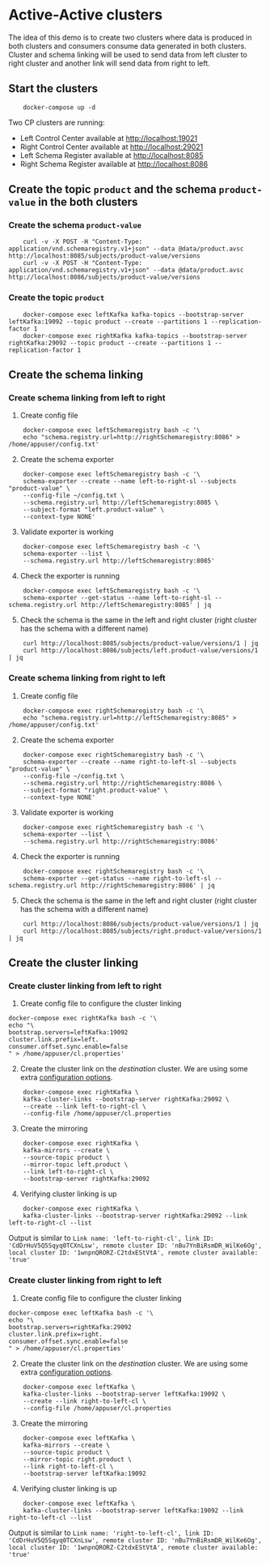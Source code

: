 # Active-Active clusters

The idea of this demo is to create two clusters where data is produced in both clusters and consumers consume data generated in both clusters. Cluster and schema linking will be used to send data from left cluster to right cluster and another link will send data from right to left.

## Start the clusters

```shell
    docker-compose up -d
``` 

Two CP clusters are running:

*  Left Control Center available at [http://localhost:19021](http://localhost:19021/)
*  Right Control Center available at [http://localhost:29021](http://localhost:29021/)
*  Left Schema Register available at [http://localhost:8085](http://localhost:8085/)
*  Right Schema Register available at [http://localhost:8086](http://localhost:8086/)

## Create the topic `product` and the schema `product-value` in the both clusters

###  Create the schema `product-value` 

```shell
    curl -v -X POST -H "Content-Type: application/vnd.schemaregistry.v1+json" --data @data/product.avsc http://localhost:8085/subjects/product-value/versions
    curl -v -X POST -H "Content-Type: application/vnd.schemaregistry.v1+json" --data @data/product.avsc http://localhost:8086/subjects/product-value/versions
```

###  Create the topic `product` 
```shell
    docker-compose exec leftKafka kafka-topics --bootstrap-server leftKafka:19092 --topic product --create --partitions 1 --replication-factor 1
    docker-compose exec rightKafka kafka-topics --bootstrap-server rightKafka:29092 --topic product --create --partitions 1 --replication-factor 1
```

## Create the schema linking

### Create schema linking from left to right

1. Create config file 
```shell
    docker-compose exec leftSchemaregistry bash -c '\
    echo "schema.registry.url=http://rightSchemaregistry:8086" > /home/appuser/config.txt'
```

2. Create the schema exporter 
```shell
    docker-compose exec leftSchemaregistry bash -c '\
    schema-exporter --create --name left-to-right-sl --subjects "product-value" \
    --config-file ~/config.txt \
    --schema.registry.url http://leftSchemaregistry:8085 \
    --subject-format "left.product-value" \
    --context-type NONE'
```

3. Validate exporter is working
```shell
    docker-compose exec leftSchemaregistry bash -c '\
    schema-exporter --list \
    --schema.registry.url http://leftSchemaregistry:8085'
````

4. Check the exporter is running
```shell
    docker-compose exec leftSchemaregistry bash -c '\
    schema-exporter --get-status --name left-to-right-sl --schema.registry.url http://leftSchemaregistry:8085' | jq
```

5. Check the schema is the same in the left and right cluster (right cluster has the schema with a different name)

```shell
    curl http://localhost:8085/subjects/product-value/versions/1 | jq
    curl http://localhost:8086/subjects/left.product-value/versions/1 | jq
```

### Create schema linking from right to left

1. Create config file 
```shell
    docker-compose exec rightSchemaregistry bash -c '\
    echo "schema.registry.url=http://leftSchemaregistry:8085" > /home/appuser/config.txt'
```

2. Create the schema exporter 
```shell
    docker-compose exec rightSchemaregistry bash -c '\
    schema-exporter --create --name right-to-left-sl --subjects "product-value" \
    --config-file ~/config.txt \
    --schema.registry.url http://rightSchemaregistry:8086 \
    --subject-format "right.product-value" \
    --context-type NONE'
```

3. Validate exporter is working
```shell
    docker-compose exec rightSchemaregistry bash -c '\
    schema-exporter --list \
    --schema.registry.url http://rightSchemaregistry:8086'
````

4. Check the exporter is running
```shell
    docker-compose exec rightSchemaregistry bash -c '\
    schema-exporter --get-status --name right-to-left-sl --schema.registry.url http://rightSchemaregistry:8086' | jq
```

5. Check the schema is the same in the left and right cluster (right cluster has the schema with a different name)

```shell
    curl http://localhost:8086/subjects/product-value/versions/1 | jq
    curl http://localhost:8085/subjects/right.product-value/versions/1 | jq
```

## Create the cluster linking

### Create cluster linking from left to right

1. Create config file to configure the cluster linking
```shell
docker-compose exec rightKafka bash -c '\
echo "\
bootstrap.servers=leftKafka:19092
cluster.link.prefix=left.
consumer.offset.sync.enable=false 
" > /home/appuser/cl.properties'
```

2. Create the cluster link on the *destination* cluster. We are using some extra [configuration options](https://docs.confluent.io/platform/current/multi-dc-deployments/cluster-linking/configs.html#configuration-options).
```shell
    docker-compose exec rightKafka \
    kafka-cluster-links --bootstrap-server rightKafka:29092 \
    --create --link left-to-right-cl \
    --config-file /home/appuser/cl.properties
``` 

3. Create the mirroring
```shell
    docker-compose exec rightKafka \
    kafka-mirrors --create \
    --source-topic product \
    --mirror-topic left.product \
    --link left-to-right-cl \
    --bootstrap-server rightKafka:29092        
``` 

4. Verifying cluster linking is up
```shell
    docker-compose exec rightKafka \
    kafka-cluster-links --bootstrap-server rightKafka:29092 --link left-to-right-cl --list
 ````

Output is similar to `Link name: 'left-to-right-cl', link ID: 'CdDrHuV5Q5Sqyq0TCXnLsw', remote cluster ID: 'nBu7YnBiRsmDR_WilKe6Og', local cluster ID: '1wnpnQRORZ-C2tdxEStVtA', remote cluster available: 'true'`

### Create cluster linking from right to left

1. Create config file to configure the cluster linking
```shell
docker-compose exec leftKafka bash -c '\
echo "\
bootstrap.servers=rightKafka:29092
cluster.link.prefix=right.
consumer.offset.sync.enable=false 
" > /home/appuser/cl.properties'
```

2. Create the cluster link on the *destination* cluster. We are using some extra [configuration options](https://docs.confluent.io/platform/current/multi-dc-deployments/cluster-linking/configs.html#configuration-options).
```shell
    docker-compose exec leftKafka \
    kafka-cluster-links --bootstrap-server leftKafka:19092 \
    --create --link right-to-left-cl \
    --config-file /home/appuser/cl.properties
``` 

3. Create the mirroring
```shell
    docker-compose exec leftKafka \
    kafka-mirrors --create \
    --source-topic product \
    --mirror-topic right.product \
    --link right-to-left-cl \
    --bootstrap-server leftKafka:19092        
``` 

4. Verifying cluster linking is up
```shell
    docker-compose exec leftKafka \
    kafka-cluster-links --bootstrap-server leftKafka:19092 --link right-to-left-cl --list
 ````

Output is similar to `Link name: 'right-to-left-cl', link ID: 'CdDrHuV5Q5Sqyq0TCXnLsw', remote cluster ID: 'nBu7YnBiRsmDR_WilKe6Og', local cluster ID: '1wnpnQRORZ-C2tdxEStVtA', remote cluster available: 'true'`
